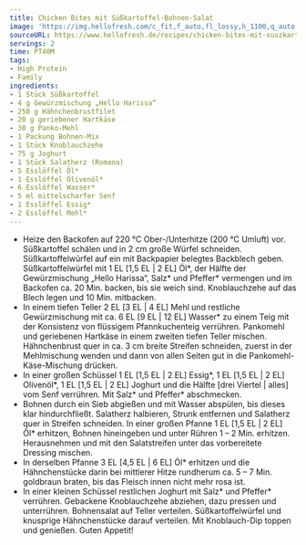 ```yaml
---
title: Chicken Bites mit Süßkartoffel-Bohnen-Salat
image: 'https://img.hellofresh.com/c_fit,f_auto,fl_lossy,h_1100,q_auto,w_2600/hellofresh_s3/image/chicken-bites-mit-suszkartoffel-bohnen-salat-2007aaff.jpg'
sourceURL: https://www.hellofresh.de/recipes/chicken-bites-mit-suszkartoffel-bohnen-salat-633192b6e9e238382a057aa5
servings: 2
time: PT40M
tags:
- High Protein
- Family
ingredients:
- 1 Stück Süßkartoffel
- 4 g Gewürzmischung „Hello Harissa“
- 250 g Hähnchenbrustfilet
- 20 g geriebener Hartkäse
- 30 g Panko-Mehl
- 1 Packung Bohnen-Mix
- 1 Stück Knoblauchzehe
- 75 g Joghurt
- 1 Stück Salatherz (Romana)
- 5 Esslöffel Öl*
- 1 Esslöffel Olivenöl*
- 6 Esslöffel Wasser*
- 5 ml mittelscharfer Senf
- 1 Esslöffel Essig*
- 2 Esslöffel Mehl*
---
```


- Heize den Backofen auf 220 °C Ober-/Unterhitze (200 °C Umluft) vor.  Süßkartoffel schälen und in 2 cm große Würfel schneiden. Süßkartoffelwürfel auf ein mit Backpapier belegtes Backblech geben. Süßkartoffelwürfel mit 1 EL [1,5 EL | 2 EL] Öl\*, der Hälfte der Gewürzmischung „Hello Harissa“, Salz\* und Pfeffer\* vermengen und im Backofen ca. 20 Min. backen, bis sie weich sind. Knoblauchzehe auf das Blech legen und 10 Min. mitbacken.
- In einem tiefen Teller 2 EL [3 EL | 4 EL] Mehl und restliche Gewürzmischung mit ca. 6 EL [9 EL | 12 EL] Wasser\* zu einem Teig mit der Konsistenz von flüssigem Pfannkuchenteig verrühren.  Pankomehl und geriebenen Hartkäse in einem zweiten tiefen Teller mischen.  Hähnchenbrust quer in ca. 3 cm breite Streifen schneiden, zuerst in der Mehlmischung wenden und dann von allen Seiten gut in die Pankomehl-Käse-Mischung drücken.
- In einer großen Schüssel 1 EL [1,5 EL | 2 EL] Essig\*, 1 EL [1,5 EL | 2 EL] Olivenöl\*, 1 EL [1,5 EL | 2 EL] Joghurt und die Hälfte [drei Viertel | alles] vom Senf verrühren. Mit Salz\* und Pfeffer\* abschmecken.
- Bohnen durch ein Sieb abgießen und mit Wasser abspülen, bis dieses klar hindurchfließt.  Salatherz halbieren, Strunk entfernen und Salatherz quer in Streifen schneiden.  In einer großen Pfanne 1 EL [1,5 EL | 2 EL] Öl\* erhitzen, Bohnen hineingeben und unter Rühren 1 – 2 Min. erhitzen. Herausnehmen und mit den Salatstreifen unter das vorbereitete Dressing mischen.
- In derselben Pfanne 3 EL [4,5 EL | 6 EL] Öl\* erhitzen und die Hähnchenstücke darin bei mittlerer Hitze rundherum ca. 5 – 7 Min. goldbraun braten, bis das Fleisch innen nicht mehr rosa ist.
- In einer kleinen Schüssel restlichen Joghurt mit Salz\* und Pfeffer\* verrühren. Gebackene Knoblauchzehe abziehen, dazu pressen und unterrühren.  Bohnensalat auf Teller verteilen. Süßkartoffelwürfel und knusprige Hähnchenstücke darauf verteilen. Mit Knoblauch-Dip toppen und genießen.  Guten Appetit!
